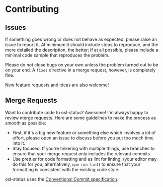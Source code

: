 # Contributing

## Issues

If something goes wrong or does not behave as expected, please raise an issue to report it. At minimum it should include steps to reproduce, and the more detailed the description, the better; if at all possible, please include a minimal code sample that reproduces the problem.

Please do _not_ close bugs on your own unless the problem turned out to be on your end. A `fixes` directive in a merge request, however, is completely fine.

New feature requests and ideas are also welcome!

## Merge Requests

Want to contribute code to osl-status? Awesome! I'm always happy to review merge requests. Here are some guidelines to make the process as smooth as possible:

- First, if it's a big new feature or something else which involves a lot of effort, please open an issue to discuss before you put too much time into it.
- Stay focused. If you're tinkering with multiple things, use branches to ensure that your merge request only includes the relevant commits.
- Use prettier for code formatting and es lint for linting, (your editor may do this for you; alternatively, `npm run lint`) to ensure that your formatting is consistent with the existing code style.

osl-status uses the [Conventional Commit specification](https://conventionalcommits.org/).
